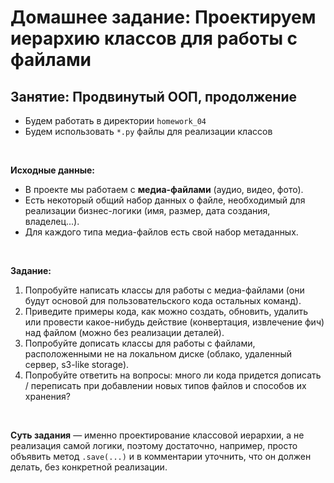 # Домашнее задание: Проектируем иерархию классов для работы с файлами
## Занятие: Продвинутый ООП, продолжение

* Будем работать в директории `homework_04`
* Будем использовать `*.py` файлы для реализации классов

<br>

**Исходные данные:**

* В проекте мы работаем с **медиа-файлами** (аудио, видео, фото).
* Есть некоторый общий набор данных о файле, необходимый для реализации бизнес-логики (имя, размер, дата создания, владелец...).
* Для каждого типа медиа-файлов есть свой набор метаданных.

<br>

**Задание:**

1. Попробуйте написать классы для работы с медиа-файлами (они будут основой для пользовательского кода остальных команд).
2. Приведите примеры кода, как можно создать, обновить, удалить или провести какое-нибудь действие (конвертация, извлечение фич) над файлом (можно без реализации деталей).
3. Попробуйте дописать классы для работы с файлами, расположенными не на локальном диске (облако, удаленный сервер, s3-like storage).
4. Попробуйте ответить на вопросы: много ли кода придется дописать / переписать при добавлении новых типов файлов и способов их хранения?

<br>

**Суть задания** — именно проектирование классовой иерархии, а не реализация самой логики, поэтому достаточно, например, просто объявить метод `.save(...)` и в комментарии уточнить, что он должен делать, без конкретной реализации.
